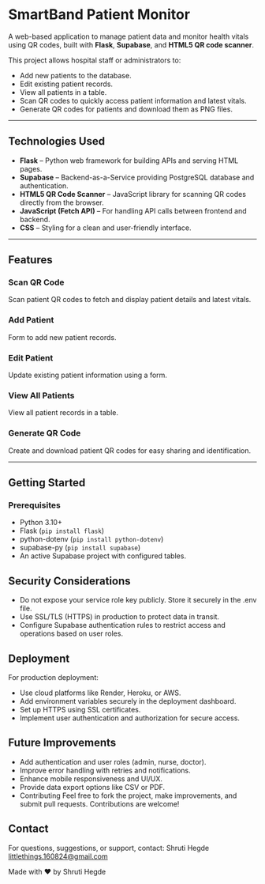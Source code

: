 # SmartBand Patient Monitor

A web-based application to manage patient data and monitor health vitals using QR codes, built with **Flask**, **Supabase**, and **HTML5 QR code scanner**.

This project allows hospital staff or administrators to:
- Add new patients to the database.
- Edit existing patient records.
- View all patients in a table.
- Scan QR codes to quickly access patient information and latest vitals.
- Generate QR codes for patients and download them as PNG files.

---

## Technologies Used

- **Flask** – Python web framework for building APIs and serving HTML pages.
- **Supabase** – Backend-as-a-Service providing PostgreSQL database and authentication.
- **HTML5 QR Code Scanner** – JavaScript library for scanning QR codes directly from the browser.
- **JavaScript (Fetch API)** – For handling API calls between frontend and backend.
- **CSS** – Styling for a clean and user-friendly interface.

---

## Features

### Scan QR Code
Scan patient QR codes to fetch and display patient details and latest vitals.

### Add Patient
Form to add new patient records.

### Edit Patient
Update existing patient information using a form.

### View All Patients
View all patient records in a table.

### Generate QR Code
Create and download patient QR codes for easy sharing and identification.

---

## Getting Started

### Prerequisites
- Python 3.10+
- Flask (`pip install flask`)
- python-dotenv (`pip install python-dotenv`)
- supabase-py (`pip install supabase`)
- An active Supabase project with configured tables.

## Security Considerations

- Do not expose your service role key publicly. Store it securely in the .env file.
- Use SSL/TLS (HTTPS) in production to protect data in transit.
- Configure Supabase authentication rules to restrict access and operations based on user roles.

## Deployment

For production deployment:
- Use cloud platforms like Render, Heroku, or AWS.
- Add environment variables securely in the deployment dashboard.
- Set up HTTPS using SSL certificates.
- Implement user authentication and authorization for secure access.


## Future Improvements

- Add authentication and user roles (admin, nurse, doctor).
- Improve error handling with retries and notifications.
- Enhance mobile responsiveness and UI/UX.
- Provide data export options like CSV or PDF.
- Contributing
Feel free to fork the project, make improvements, and submit pull requests. Contributions are welcome!

## Contact
For questions, suggestions, or support, contact:
Shruti Hegde
littlethings.160824@gmail.com

Made with ❤️ by Shruti Hegde




